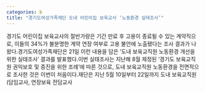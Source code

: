 ```yaml
---
categories: b
title: "경기도여성가족재단 도내 어린이집 보육교사 ‘노동환경 실태조사’"
---
```

경기도 어린이집 보육교사의 절반가량은 기간 만료 후 고용이 종료될 수 있는 계약직으로, 이들의 34%가 불분명한 계약 연장 여부로 고용 불안에 노출됐다는 조사 결과가 나왔다.경기도여성가족재단은 21일 이런 내용을 담은 ‘도내 보육교직원 노동환경 개선을 위한 실태조사’ 결과를 발표했다.이번 실태조사는 지난해 8월 제정된 ‘경기도 보육교직원 권익보호 및 증진을 위한 조례’에 따른 것으로, 도내 보육교직원 노동환경을 전면적으로 조사한 것은 이번이 처음이다.재단은 지난 5월 10일부터 22일까지 도내 보육교직원(담임교사, 연장보육 전담교사